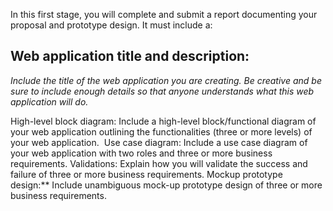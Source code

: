 

In this first stage, you will complete and submit a report documenting your proposal and prototype design. It must include a:

## Web application title and description: 
*Include the title of the web application you are creating. Be creative and be sure to include enough details so that anyone understands what this web application will do.*





High-level block diagram: Include a high-level block/functional diagram of your web application outlining the functionalities (three or more levels) of your web application. 
Use case diagram: Include a use case diagram of your web application with two roles and three or more business requirements.
Validations: Explain how you will validate the success and failure of three or more business requirements.
Mockup prototype design:** Include unambiguous mock-up prototype design of three or more business requirements.